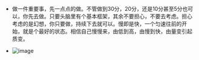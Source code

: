 
- 做一件重要事，先一点点的做。不管做到30分，20分，还是10分甚至5分也可以，你先去做。只要头脑里有个基本框架，其余不要担心，不要去考虑。担心考虑的是幻想，你只要做，持续下去就可以。慢即是快，一个匀速往前的开始，就是个最好的状态。相信自己慢慢来，由低到高，由慢到快，由量变引起质变。

- ![image](https://github.com/LeoYr2022/TwitterRepost/assets/116138328/cd1a044f-c2d3-475b-9c72-ebdd0a2cca32)
